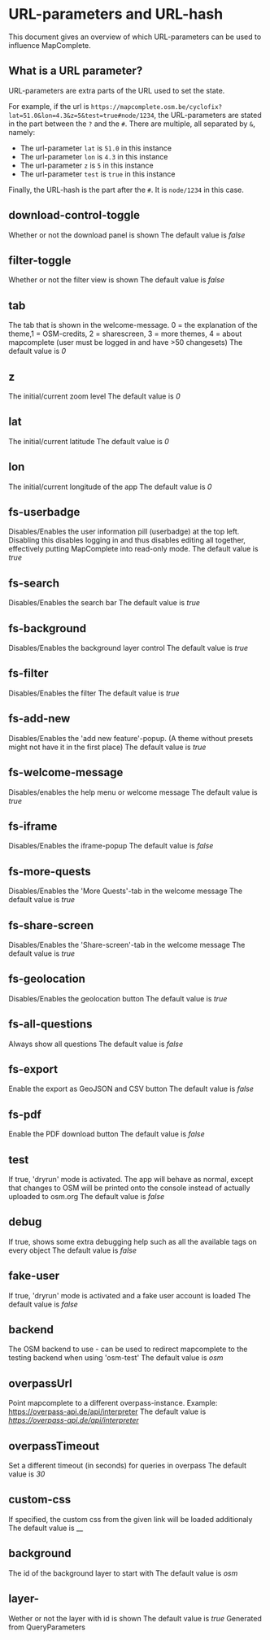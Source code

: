 
URL-parameters and URL-hash
============================

This document gives an overview of which URL-parameters can be used to influence MapComplete.

What is a URL parameter?
------------------------

URL-parameters are extra parts of the URL used to set the state.

For example, if the url is `https://mapcomplete.osm.be/cyclofix?lat=51.0&lon=4.3&z=5&test=true#node/1234`,
the URL-parameters are stated in the part between the `?` and the `#`. There are multiple, all separated by `&`, namely:

- The url-parameter `lat` is `51.0` in this instance
- The url-parameter `lon` is `4.3` in this instance
- The url-parameter `z` is `5` in this instance
- The url-parameter `test` is `true` in this instance

Finally, the URL-hash is the part after the `#`. It is `node/1234` in this case.


 download-control-toggle 
-------------------------

 Whether or not the download panel is shown The default value is _false_


 filter-toggle 
---------------

 Whether or not the filter view is shown The default value is _false_


 tab 
-----

 The tab that is shown in the welcome-message. 0 = the explanation of the theme,1 = OSM-credits, 2 = sharescreen, 3 = more themes, 4 = about mapcomplete (user must be logged in and have >50 changesets) The default value is _0_


 z 
---

 The initial/current zoom level The default value is _0_


 lat 
-----

 The initial/current latitude The default value is _0_


 lon 
-----

 The initial/current longitude of the app The default value is _0_


 fs-userbadge 
--------------

 Disables/Enables the user information pill (userbadge) at the top left. Disabling this disables logging in and thus disables editing all together, effectively putting MapComplete into read-only mode. The default value is _true_


 fs-search 
-----------

 Disables/Enables the search bar The default value is _true_


 fs-background 
---------------

 Disables/Enables the background layer control The default value is _true_


 fs-filter 
-----------

 Disables/Enables the filter The default value is _true_


 fs-add-new 
------------

 Disables/Enables the 'add new feature'-popup. (A theme without presets might not have it in the first place) The default value is _true_


 fs-welcome-message 
--------------------

 Disables/enables the help menu or welcome message The default value is _true_


 fs-iframe 
-----------

 Disables/Enables the iframe-popup The default value is _false_


 fs-more-quests 
----------------

 Disables/Enables the 'More Quests'-tab in the welcome message The default value is _true_


 fs-share-screen 
-----------------

 Disables/Enables the 'Share-screen'-tab in the welcome message The default value is _true_


 fs-geolocation 
----------------

 Disables/Enables the geolocation button The default value is _true_


 fs-all-questions 
------------------

 Always show all questions The default value is _false_


 fs-export 
-----------

 Enable the export as GeoJSON and CSV button The default value is _false_


 fs-pdf 
--------

 Enable the PDF download button The default value is _false_


 test 
------

 If true, 'dryrun' mode is activated. The app will behave as normal, except that changes to OSM will be printed onto the console instead of actually uploaded to osm.org The default value is _false_


 debug 
-------

 If true, shows some extra debugging help such as all the available tags on every object The default value is _false_


 fake-user 
-----------

 If true, 'dryrun' mode is activated and a fake user account is loaded The default value is _false_


 backend 
---------

 The OSM backend to use - can be used to redirect mapcomplete to the testing backend when using 'osm-test' The default value is _osm_


 overpassUrl 
-------------

 Point mapcomplete to a different overpass-instance. Example: https://overpass-api.de/api/interpreter The default value is _https://overpass-api.de/api/interpreter_


 overpassTimeout 
-----------------

 Set a different timeout (in seconds) for queries in overpass The default value is _30_


 custom-css 
------------

 If specified, the custom css from the given link will be loaded additionaly The default value is __


 background 
------------

 The id of the background layer to start with The default value is _osm_


 layer-<layer-id> 
------------------

 Wether or not the layer with id <layer-id> is shown The default value is _true_ Generated from QueryParameters